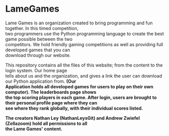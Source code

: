 # LameGames
Lame Games is an organization created to bring programming and fun together. In this timed competition, <br>
two programmers use the Python programming language to create the best game possible between the two <br>
competitors. We hold friendly gaming competitions as well as providing full developed games that you can <br>
download through our website.

This repository contains all the files of this website; from the content to the login system. Our home page <br>
tells about us and the organization, and gives a link the user can download our Python application from. <b>(Our <br>
Application holds all developed games for users to play on their own computer)<b>. The leaderboards page shows <br>
the top scoring players in each game. After login, users are brought to their personal profile page where they can <br>
see where they rank globally, with their individual scores listed.

The creators Nathan Ley <b>(NathanLeysGit)</b> and Andrew Zwiefel <b>(Zellazoom)</b> hold all permissions to all <br>
the Lame Games' content.
